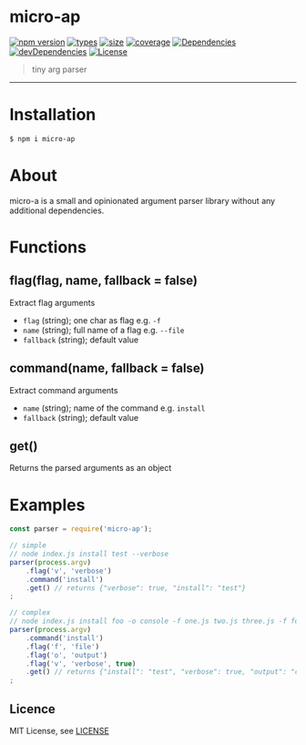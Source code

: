 <h1 align="left">micro-ap</h1>

[![npm version][npm-src]][npm-href]
[![types][types-src]][types-href]
[![size][size-src]][size-href]
[![coverage][coverage-src]][coverage-href]
[![Dependencies][dep-src]][dep-href]
[![devDependencies][devDep-src]][devDep-href]
[![License][license-src]][license-href]

> tiny arg parser

***
# Installation

```bash
$ npm i micro-ap
```

# About
micro-a is a small and opinionated argument parser library without any additional dependencies.

# Functions
## flag(flag, name, fallback = false)
Extract flag arguments
* `flag` (string); one char as flag e.g. `-f`
* `name` (string); full name of a flag e.g. `--file`
* `fallback` (string); default value

## command(name, fallback = false)
Extract command arguments
* `name` (string); name of the command e.g. `install`
* `fallback` (string); default value

## get()
Returns the parsed arguments as an object

# Examples
```JavaScript
const parser = require('micro-ap');

// simple
// node index.js install test --verbose
parser(process.argv)
    .flag('v', 'verbose')
    .command('install')
    .get() // returns {"verbose": true, "install": "test"}
;

// complex
// node index.js install foo -o console -f one.js two.js three.js -f four.js
parser(process.argv)
    .command('install')
    .flag('f', 'file')
    .flag('o', 'output')
    .flag('v', 'verbose', true)
    .get() // returns {"install": "test", "verbose": true, "output": "console", "file": ["one.js", "two.js", "three.js", "four.js"]}
;
```
 
## Licence
MIT License, see [LICENSE](./LICENSE)

[npm-src]: https://badgen.net/npm/v/micro-ap
[npm-href]: https://www.npmjs.com/package/micro-ap
[size-src]: https://badgen.net/packagephobia/install/micro-ap
[size-href]: https://badgen.net/packagephobia/install/micro-ap
[types-src]: https://badgen.net/npm/types/micro-ap
[types-href]: https://badgen.net/npm/types/micro-ap
[coverage-src]: https://coveralls.io/repos/github/sovrin/micro-ap/badge.svg?branch=master
[coverage-href]: https://coveralls.io/github/sovrin/micro-ap?branch=master
[dep-src]: https://badgen.net/david/dep/sovrin/micro-ap
[dep-href]: https://badgen.net/david/dep/sovrin/micro-ap
[devDep-src]: https://badgen.net/david/dev/sovrin/micro-ap
[devDep-href]: https://badgen.net/david/dev/sovrin/micro-ap
[license-src]: https://badgen.net/github/license/sovrin/micro-ap
[license-href]: LICENSE